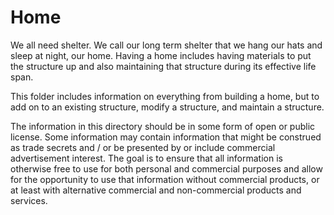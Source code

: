 Home
====

We all need shelter.  We call our long term shelter that we hang our hats and sleep at night, our home.  Having a home includes having materials to put the structure up and also maintaining that structure during its effective life span.

This folder includes information on everything from building a home, but to add on to an existing structure, modify a structure, and maintain a structure.

The information in this directory should be in some form of open or public license.  Some information may contain information that might be construed as trade secrets and / or be presented by or include commercial advertisement interest.  The goal is to ensure that all information is otherwise free to use for both personal and commercial purposes and allow for the opportunity to use that information without commercial products, or at least with alternative commercial and non-commercial products and services.
